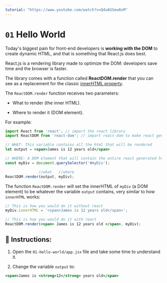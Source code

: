 ```yaml
---
tutorial: "https://www.youtube.com/watch?v=Qdu6GSew8xM"
---
```


# `01` Hello World

Today's biggest pain for front-end developers is **working with the DOM** to create dynamic HTML, and that is something that React.js does best.

React.js is a rendering library made to optimize the DOM: developers save time and the browser is faster.

The library comes with a function called **ReactDOM.render** that you can see as a replacement for the classic [innerHTML property](https://www.w3schools.com/jsref/prop_html_innerhtml.asp).

The `ReactDOM.render` function receives two parameters:

+  What to render (the inner HTML).

+  Where to render it (DOM element).

For example:

```jsx
import React from 'react'; // import the react library
import ReactDOM from 'react-dom'; // import react-dom to make react generate html

// WHAT: This variable contains all the html that will be rendered
let output = <span>James is 12 years old</span>

// WHERE: A DOM element that will contain the entire react generated html
const myDiv = document.querySelector('#myDiv');

               //what   //where
ReactDOM.render(output, myDiv);
```

The function `ReactDOM.render` will set the innerHTML of `myDiv` (a DOM element) to be whatever the variable `output` contains, very similar to how `innerHTML` works:

```jsx
// This is how you would do it without react
myDiv.innerHTML = '<span>James is 12 years old</span>';

// This is how you would do it with react
ReactDOM.render(<span> James is 12 years old </span>, myDiv);
```

## 📝 Instructions:

1. Open the `01-hello-world/app.jsx` file and take some time to understand it.

2. Change the variable `output` to:

```jsx
<span>James is <strong>12</strong> years old</span>
```

